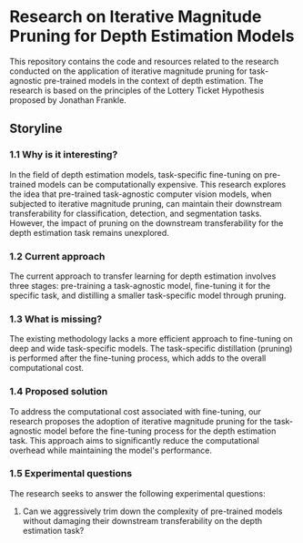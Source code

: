 # Research on Iterative Magnitude Pruning for Depth Estimation Models

This repository contains the code and resources related to the research conducted on the application of iterative magnitude pruning for task-agnostic pre-trained models in the context of depth estimation. The research is based on the principles of the Lottery Ticket Hypothesis proposed by Jonathan Frankle.

## Storyline

### 1.1 Why is it interesting?

In the field of depth estimation models, task-specific fine-tuning on pre-trained models can be computationally expensive. This research explores the idea that pre-trained task-agnostic computer vision models, when subjected to iterative magnitude pruning, can maintain their downstream transferability for classification, detection, and segmentation tasks. However, the impact of pruning on the downstream transferability for the depth estimation task remains unexplored.

### 1.2 Current approach

The current approach to transfer learning for depth estimation involves three stages: pre-training a task-agnostic model, fine-tuning it for the specific task, and distilling a smaller task-specific model through pruning.

### 1.3 What is missing?

The existing methodology lacks a more efficient approach to fine-tuning on deep and wide task-specific models. The task-specific distillation (pruning) is performed after the fine-tuning process, which adds to the overall computational cost.

### 1.4 Proposed solution

To address the computational cost associated with fine-tuning, our research proposes the adoption of iterative magnitude pruning for the task-agnostic model before the fine-tuning process for the depth estimation task. This approach aims to significantly reduce the computational overhead while maintaining the model's performance.

### 1.5 Experimental questions

The research seeks to answer the following experimental questions:

1. Can we aggressively trim down the complexity of pre-trained models without damaging their downstream transferability on the depth estimation task?

